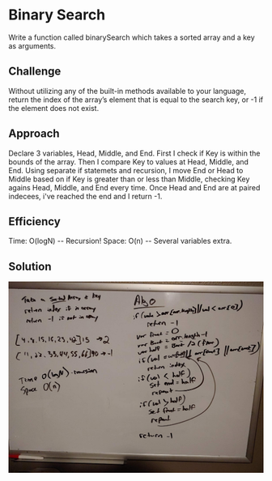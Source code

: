 # Binary Search
Write a function called binarySearch which takes a sorted array and a key as arguments. 

## Challenge
Without utilizing any of the built-in methods available to your language, return the index of the array’s element that is equal to the search key, or -1 if the element does not exist.

## Approach  
Declare 3 variables, Head, Middle, and End.  First I check if Key is within the bounds of the array.  Then I compare Key to values at Head, Middle, and End.  Using separate if statemets and recursion, I move End or Head to Middle based on if Key is greater than or less than Middle, checking Key agains Head, Middle, and End every time.  Once Head and End are at paired indecees, i've reached the end and I return -1.

## Efficiency
Time: O(logN) -- Recursion!
Space: O(n) -- Several variables extra.

## Solution
![binarySearch whiteboard image](https://github.com/Kcils360/data-structures-and-algorithms-JS/blob/master/assets/binary-search.jpg "binarySearch White Board")

